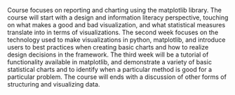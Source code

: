 Course focuses on reporting and charting using the matplotlib library. The course will start with a design and information literacy perspective, touching on what makes a good and bad visualization, and what statistical measures translate into in terms of visualizations. The second week focuses on the technology used to make visualizations in python, matplotlib, and introduce users to best practices when creating basic charts and how to realize design decisions in the framework. The third week will be a tutorial of functionality available in matplotlib, and demonstrate a variety of basic statistical charts and to identify when a particular method is good for a particular problem. The course will ends with a discussion of other forms of structuring and visualizing data. 
